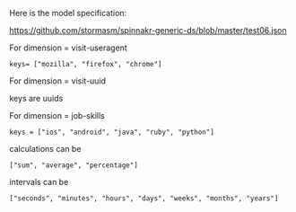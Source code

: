 

Here is the model specification:

https://github.com/stormasm/spinnakr-generic-ds/blob/master/test06.json

For dimension = visit-useragent

```
keys= ["mozilla", "firefox", "chrome"]
```

For dimension = visit-uuid

keys are uuids

For dimension = job-skills

```
keys = ["ios", "android", "java", "ruby", "python"]
```

calculations can be

```
["sum", "average", "percentage"]
```

intervals can be

```
["seconds", "minutes", "hours", "days", "weeks", "months", "years"]
```
